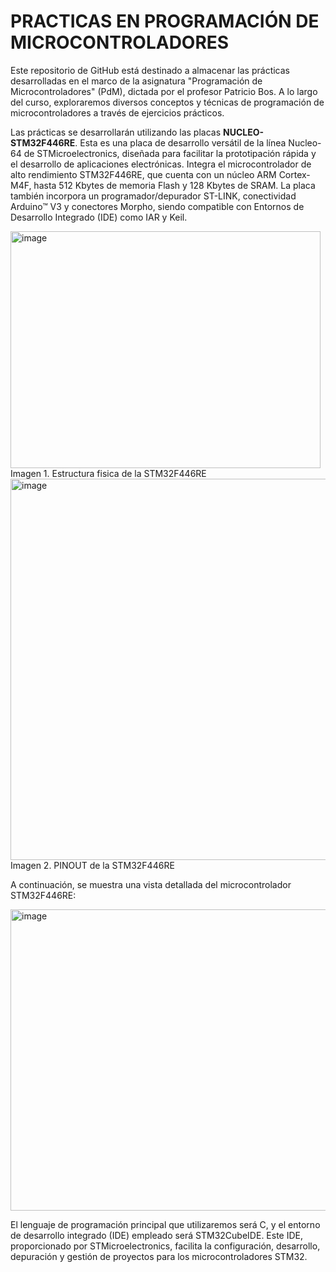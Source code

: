 # PRACTICAS EN PROGRAMACIÓN DE MICROCONTROLADORES

Este repositorio de GitHub está destinado a almacenar las prácticas desarrolladas en el marco de la asignatura "Programación de Microcontroladores" (PdM), dictada por el profesor Patricio Bos. A lo largo del curso, exploraremos diversos conceptos y técnicas de programación de microcontroladores a través de ejercicios prácticos.

Las prácticas se desarrollarán utilizando las placas **NUCLEO-STM32F446RE**. Esta es una placa de desarrollo versátil de la línea Nucleo-64 de STMicroelectronics, diseñada para facilitar la prototipación rápida y el desarrollo de aplicaciones electrónicas. Integra el microcontrolador de alto rendimiento STM32F446RE, que cuenta con un núcleo ARM Cortex-M4F, hasta 512 Kbytes de memoria Flash y 128 Kbytes de SRAM. La placa también incorpora un programador/depurador ST-LINK, conectividad Arduino™ V3 y conectores Morpho, siendo compatible con Entornos de Desarrollo Integrado (IDE) como IAR y Keil.

<img width="496" height="379" alt="image" src="https://github.com/user-attachments/assets/4ac15114-8f29-41d1-9d06-65104876e565" />
Imagen 1. Estructura fisica de la STM32F446RE

<img width="719" height="610" alt="image" src="https://github.com/user-attachments/assets/6163f76f-a3a4-4497-9bbc-5bc3e9165036" />
Imagen 2. PINOUT de la STM32F446RE

A continuación, se muestra una vista detallada del microcontrolador STM32F446RE:

<img width="620" height="482" alt="image" src="https://github.com/user-attachments/assets/0f6ab5ab-a9d9-47cc-af76-1cf8f9115b9b" />

El lenguaje de programación principal que utilizaremos será C, y el entorno de desarrollo integrado (IDE) empleado será STM32CubeIDE. Este IDE, proporcionado por STMicroelectronics, facilita la configuración, desarrollo, depuración y gestión de proyectos para los microcontroladores STM32.
